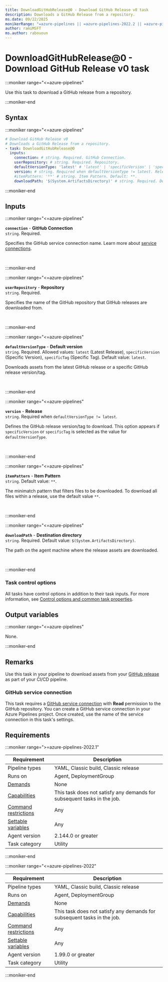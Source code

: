 ```yaml
---
title: DownloadGitHubRelease@0 - Download GitHub Release v0 task
description: Downloads a GitHub Release from a repository.
ms.date: 09/22/2025
monikerRange: "=azure-pipelines || =azure-pipelines-2022.2 || =azure-pipelines-2022.1 || =azure-pipelines-2022 || =azure-pipelines-2020.1 || =azure-pipelines-2020"
author: ramiMSFT
ms.author: rabououn
---
```


# DownloadGitHubRelease@0 - Download GitHub Release v0 task

<!-- :::description::: -->
:::moniker range="<=azure-pipelines"

<!-- :::editable-content name="description"::: -->
Use this task to download a GitHub release from a repository.
<!-- :::editable-content-end::: -->

:::moniker-end
<!-- :::description-end::: -->

<!-- :::syntax::: -->
## Syntax

:::moniker range="<=azure-pipelines"

```yaml
# Download GitHub Release v0
# Downloads a GitHub Release from a repository.
- task: DownloadGitHubRelease@0
  inputs:
    connection: # string. Required. GitHub Connection. 
    userRepository: # string. Required. Repository. 
    defaultVersionType: 'latest' # 'latest' | 'specificVersion' | 'specificTag'. Required. Default version. Default: latest.
    version: # string. Required when defaultVersionType != latest. Release. 
    #itemPattern: '**' # string. Item Pattern. Default: **.
    downloadPath: '$(System.ArtifactsDirectory)' # string. Required. Destination directory. Default: $(System.ArtifactsDirectory).
```

:::moniker-end
<!-- :::syntax-end::: -->

<!-- :::inputs::: -->
## Inputs

<!-- :::item name="connection"::: -->
:::moniker range="<=azure-pipelines"

**`connection`** - **GitHub Connection**<br>
`string`. Required.<br>
<!-- :::editable-content name="helpMarkDown"::: -->
Specifies the GitHub service connection name. Learn more about [service connections](/azure/devops/pipelines/library/service-endpoints).
<!-- :::editable-content-end::: -->
<br>

:::moniker-end
<!-- :::item-end::: -->
<!-- :::item name="userRepository"::: -->
:::moniker range="<=azure-pipelines"

**`userRepository`** - **Repository**<br>
`string`. Required.<br>
<!-- :::editable-content name="helpMarkDown"::: -->
Specifies the name of the GitHub repository that GitHub releases are downloaded from.
<!-- :::editable-content-end::: -->
<br>

:::moniker-end
<!-- :::item-end::: -->
<!-- :::item name="defaultVersionType"::: -->
:::moniker range="<=azure-pipelines"

**`defaultVersionType`** - **Default version**<br>
`string`. Required. Allowed values: `latest` (Latest Release), `specificVersion` (Specific Version), `specificTag` (Specific Tag). Default value: `latest`.<br>
<!-- :::editable-content name="helpMarkDown"::: -->
Downloads assets from the latest GitHub release or a specific GitHub release version/tag.
<!-- :::editable-content-end::: -->
<br>

:::moniker-end
<!-- :::item-end::: -->
<!-- :::item name="version"::: -->
:::moniker range="<=azure-pipelines"

**`version`** - **Release**<br>
`string`. Required when `defaultVersionType != latest`.<br>
<!-- :::editable-content name="helpMarkDown"::: -->
Defines the GitHub release version/tag to download. This option appears if `specificVersion` or `specificTag` is selected as the value for `defaultVersionType`.
<!-- :::editable-content-end::: -->
<br>

:::moniker-end
<!-- :::item-end::: -->
<!-- :::item name="itemPattern"::: -->
:::moniker range="<=azure-pipelines"

**`itemPattern`** - **Item Pattern**<br>
`string`. Default value: `**`.<br>
<!-- :::editable-content name="helpMarkDown"::: -->
The minimatch pattern that filters files to be downloaded. To download all files within a release, use the default value `**`.
<!-- :::editable-content-end::: -->
<br>

:::moniker-end
<!-- :::item-end::: -->
<!-- :::item name="downloadPath"::: -->
:::moniker range="<=azure-pipelines"

**`downloadPath`** - **Destination directory**<br>
`string`. Required. Default value: `$(System.ArtifactsDirectory)`.<br>
<!-- :::editable-content name="helpMarkDown"::: -->
The path on the agent machine where the release assets are downloaded.
<!-- :::editable-content-end::: -->
<br>

:::moniker-end
<!-- :::item-end::: -->

### Task control options

All tasks have control options in addition to their task inputs. For more information, see [Control options and common task properties](/azure/devops/pipelines/yaml-schema/steps-task#common-task-properties).
<!-- :::inputs-end::: -->

<!-- :::outputVariables::: -->
## Output variables

:::moniker range="<=azure-pipelines"

None.

:::moniker-end
<!-- :::outputVariables-end::: -->

<!-- :::remarks::: -->
<!-- :::editable-content name="remarks"::: -->
## Remarks

Use this task in your pipeline to download assets from your [GitHub release](https://help.github.com/categories/releases/) as part of your CI/CD pipeline.

### GitHub service connection
This task requires a [GitHub service connection](/azure/devops/pipelines/library/service-endpoints#github-service-connection) with **Read** permission to the GitHub repository. You can create a GitHub service connection in your Azure Pipelines project. Once created, use the name of the service connection in this task's settings.
<!-- :::editable-content-end::: -->
<!-- :::remarks-end::: -->

<!-- :::examples::: -->
<!-- :::editable-content name="examples"::: -->
<!-- :::editable-content-end::: -->
<!-- :::examples-end::: -->

<!-- :::properties::: -->
## Requirements

:::moniker range=">=azure-pipelines-2022.1"

| Requirement | Description |
|-------------|-------------|
| Pipeline types | YAML, Classic build, Classic release |
| Runs on | Agent, DeploymentGroup |
| [Demands](/azure/devops/pipelines/process/demands) | None |
| [Capabilities](/azure/devops/pipelines/agents/agents#capabilities) | This task does not satisfy any demands for subsequent tasks in the job. |
| [Command restrictions](/azure/devops/pipelines/security/templates#agent-logging-command-restrictions) | Any |
| [Settable variables](/azure/devops/pipelines/security/templates#agent-logging-command-restrictions) | Any |
| Agent version |  2.144.0 or greater |
| Task category | Utility |

:::moniker-end

:::moniker range="<=azure-pipelines-2022"

| Requirement | Description |
|-------------|-------------|
| Pipeline types | YAML, Classic build, Classic release |
| Runs on | Agent, DeploymentGroup |
| [Demands](/azure/devops/pipelines/process/demands) | None |
| [Capabilities](/azure/devops/pipelines/agents/agents#capabilities) | This task does not satisfy any demands for subsequent tasks in the job. |
| [Command restrictions](/azure/devops/pipelines/security/templates#agent-logging-command-restrictions) | Any |
| [Settable variables](/azure/devops/pipelines/security/templates#agent-logging-command-restrictions) | Any |
| Agent version |  1.99.0 or greater |
| Task category | Utility |

:::moniker-end
<!-- :::properties-end::: -->

<!-- :::see-also::: -->
<!-- :::editable-content name="seeAlso"::: -->
<!-- :::editable-content-end::: -->
<!-- :::see-also-end::: -->